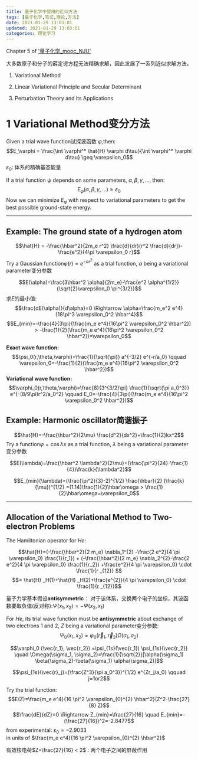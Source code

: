 ```yaml
---
title: 量子化学中使用的近似方法
tags: [量子化学,笔记,理论,方法]
date: 2021-01-29 13:03:01
updated: 2021-01-29 13:03:01
categories: 理论学习
---
```


Chapter 5 of ['量子化学_mooc_NJU'](https://blog.oddish.cn/e10808c0a9ce/)

大多数原子和分子的薛定谔方程无法精确求解，因此发展了一系列近似求解方法。

1. Variational Method

2. Linear Variational Principle and Secular Determinant

3. Perturbation Theory and its Applications

<!-- more -->

# 1 Variational Method变分方法
Given a trial wave function试探波函数 $\varphi$,then:
$$E_\varphi = \frac{\int \varphi^* \hat{H} \varphi d\tau}{\int \varphi^* \varphi d\tau} \geq \varepsilon_0$$
$\varepsilon_0$: 体系的精确基态能量

If a trial function $\psi$ depends on some parameters, $\alpha,\beta,\gamma,...$, then:
$$E_\varphi(\alpha,\beta,\gamma,...) \geq \varepsilon_0$$
Now we can minimize $E_\varphi$ with respect to variational parameters to get the best possible ground-state energy.

***
## Example: The ground state of a hydrogen atom
$$\hat{H} = -\frac{\hbar^2}{2m_e r^2} \frac{d}{dr}(r^2 \frac{d}{dr})-\frac{e^2}{4\pi \varepsilon_0 r}$$
Try a Gaussian function$\varphi(r)=e^{-ar^2}$ as a trial function, $\alpha$ being a variational parameter变分参数

$$E(\alpha)=\frac{3\hbar^2 \alpha}{2m_e}-\frac{e^2 \alpha^{1/2}}{\sqrt{2}\varepsilon_0 \pi^{3/2}}$$
求$E$的最小值: 
$$\frac{dE(\alpha)}{d\alpha}=0 \Rightarrow \alpha=\frac{m_e^2 e^4}{18\pi^3 \varepsilon_0^2 \hbar^4}$$
$$E_{min}=-\frac{4}{3\pi}(\frac{m_e e^4}{16\pi^2 \varepsilon_0^2 \hbar^2}) > -\frac{1}{2}(\frac{m_e e^4}{16\pi^2 \varepsilon_0^2 \hbar^2})=\varepsilon_0$$

**Exact wave function:**
$$\psi_0(r,\theta,\varphi)=\frac{1}{\sqrt{\pi}} a^{-3/2} e^{-r/a_0} \qquad \varepsilon_0=-\frac{1}{2}(\frac{m_e e^4}{16\pi^2 \varepsilon_0^2 \hbar^2})$$
**Variational wave function:**
$$\varphi_0(r,\theta,\varphi)=\frac{8}{3^{3/2}\pi} \frac{1}{\sqrt{\pi a_0^3}} e^{-(8/9\pi)r^2/a_0^2} \qquad E_0=-\frac{4}{3\pi}(\frac{m_e e^4}{16\pi^2 \varepsilon_0^2 \hbar^2})$$

## Example: Harmonic oscillator简谐振子
$$\hat{H}=-\frac{\hbar^2}{2\mu} \frac{d^2}{dx^2}+\frac{1}{2}kx^2$$
Try a function$\varphi=\cos \lambda x$ as a trial function, $\lambda$ being a variational parameter变分参数

$$E(\lambda)=\frac{\hbar^2 \lambda^2}{2\mu}+(\frac{\pi^2}{24}-\frac{1}{4})\frac{k}{\lambda^2}$$

$$E_{min}(\lambda)=(\frac{\pi^2}{3}-2)^{1/2} \frac{\hbar}{2} (\frac{k}{\mu})^{1/2} =(1.14)\frac{1}{2}\hbar\omega > \frac{1}{2}\hbar\omega=\varepsilon_0$$

***
## Allocation of the Variational Method to Two-electron Problems
The Hamiltonian operator for $He$:

$$\hat{H}=(-\frac{\hbar^2}{2 m_e} \nabla_1^{2} -\frac{2 e^2}{4 \pi \varepsilon_0} \frac{1}{r_1}) + (-\frac{\hbar^2}{2 m_e} \nabla_2^{2}-\frac{2 e^2}{4 \pi \varepsilon_0} \frac{1}{r_2}) +\frac{e^2}{4 \pi \varepsilon_0} \cdot \frac{1}{r _{12}} $$
$$= \hat{H} _H(1)+\hat{H} _H(2)+\frac{e^{2}}{4 \pi \varepsilon_0} \cdot \frac{1}{r _{12}}$$

量子力学基本假设**antisymmetric**： 对于该体系，交换两个电子的坐标，其波函数要取负值(反对称):$\Psi(x_1,x_2)=-\Psi(x_2,x_1)$

For $He$, its trial wave function must be **antisymmetric** about exchange of two electrons 1 and 2, $Z$ being a variational parameter变分参数:
$$\Psi_{0}(x_1, x_2)=\varphi_{0}(\vec{r}_1, \vec{r}_2) \Omega(\sigma_1, \sigma_2)$$

$$\varphi_0 (\vec{r_1}, \vec{r_2}) =\psi_{1s}(\vec{r_1}) \psi_{1s}(\vec{r_2}) \quad \Omega(\sigma_1, \sigma_2)=\frac{1}{\sqrt{2}}[\alpha(\sigma_1) \beta(\sigma_2)-\beta(\sigma_1) \alpha(\sigma_2)]$$

$$\psi_{1s}(\vec{r}_j)=(\frac{Z^3}{\pi a_0^3})^{1/2} e^{Zr_j/a_0} \qquad j=1or2$$

Try the trial function: 
$$E(Z)=\frac{m_e e^4}{16 \pi^2 \varepsilon_{0}^{2} \hbar^2}(Z^2-\frac{27}{8} Z)$$
$$\frac{dE}{dZ}=0 \Rightarrow Z_{min}=\frac{27}{16} \quad E_{min}=-(\frac{27}{16})^2=-2.8477$$
from experimental: $\varepsilon_0=-2.9033$  
in units of $\frac{m_e e^4}{16 \pi^2 \varepsilon_{0}^{2} \hbar^2}$


有效核电荷$Z=\frac{27}{16} < 2$ : 两个电子之间的屏蔽作用



